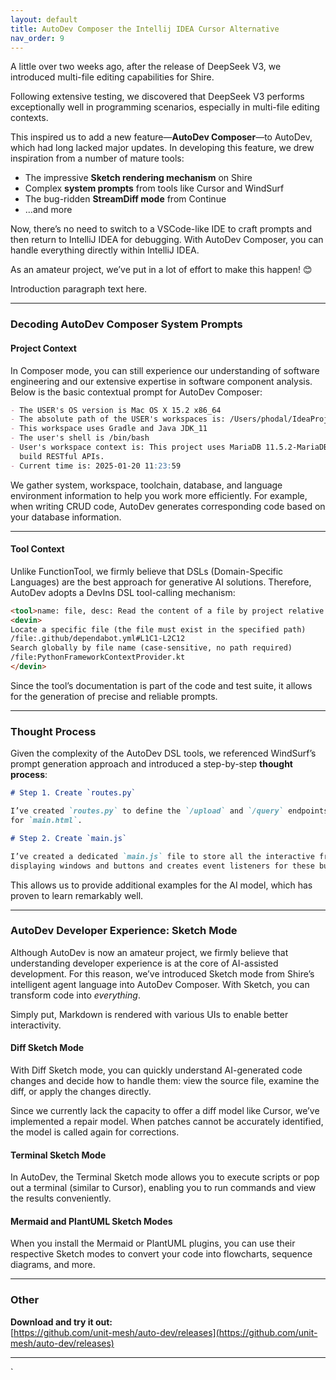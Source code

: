 ```yaml
---
layout: default
title: AutoDev Composer the Intellij IDEA Cursor Alternative
nav_order: 9
---
```


A little over two weeks ago, after the release of DeepSeek V3, we introduced multi-file editing capabilities for Shire.

Following extensive testing, we discovered that DeepSeek V3 performs exceptionally well in programming scenarios,
especially in multi-file editing contexts.

This inspired us to add a new feature—**AutoDev Composer**—to AutoDev, which had long lacked major updates. In
developing this feature, we drew inspiration from a number of mature tools:

- The impressive **Sketch rendering mechanism** on Shire
- Complex **system prompts** from tools like Cursor and WindSurf
- The bug-ridden **StreamDiff mode** from Continue
- …and more

Now, there’s no need to switch to a VSCode-like IDE to craft prompts and then return to IntelliJ IDEA for debugging.
With AutoDev Composer, you can handle everything directly within IntelliJ IDEA.

As an amateur project, we’ve put in a lot of effort to make this happen! 😊

Introduction paragraph text here.

<!-- truncate -->

---

### **Decoding AutoDev Composer System Prompts**

#### **Project Context**

In Composer mode, you can still experience our understanding of software engineering and our extensive expertise in
software component analysis. Below is the basic contextual prompt for AutoDev Composer:

```markdown
- The USER's OS version is Mac OS X 15.2 x86_64
- The absolute path of the USER's workspaces is: /Users/phodal/IdeaProjects/untitled
- This workspace uses Gradle and Java JDK_11
- The user's shell is /bin/bash
- User's workspace context is: This project uses MariaDB 11.5.2-MariaDB, Spring Boot 2.7.10, Spring MVC, and JDBC to
  build RESTful APIs.
- Current time is: 2025-01-20 11:23:59  
```  

We gather system, workspace, toolchain, database, and language environment information to help you work more
efficiently. For example, when writing CRUD code, AutoDev generates corresponding code based on your database
information.

---

#### **Tool Context**

Unlike FunctionTool, we firmly believe that DSLs (Domain-Specific Languages) are the best approach for generative AI
solutions. Therefore, AutoDev adopts a DevIns DSL tool-calling mechanism:

```markdown
<tool>name: file, desc: Read the content of a file by project relative path, example:  
<devin>  
Locate a specific file (the file must exist in the specified path)  
/file:.github/dependabot.yml#L1C1-L2C12  
Search globally by file name (case-sensitive, no path required)  
/file:PythonFrameworkContextProvider.kt  
</devin>  
```  

Since the tool’s documentation is part of the code and test suite, it allows for the generation of precise and reliable
prompts.

---

### **Thought Process**

Given the complexity of the AutoDev DSL tools, we referenced WindSurf’s prompt generation approach and introduced a
step-by-step **thought process**:

```markdown
# Step 1. Create `routes.py`

I’ve created `routes.py` to define the `/upload` and `/query` endpoints. Additionally, I’ve added `/` as the endpoint
for `main.html`.

# Step 2. Create `main.js`

I’ve created a dedicated `main.js` file to store all the interactive front-end code. It defines UI elements for
displaying windows and buttons and creates event listeners for these buttons.  
```  

This allows us to provide additional examples for the AI model, which has proven to learn remarkably well.

---

### **AutoDev Developer Experience: Sketch Mode**

Although AutoDev is now an amateur project, we firmly believe that understanding developer experience is at the core of
AI-assisted development. For this reason, we’ve introduced Sketch mode from Shire’s intelligent agent language into
AutoDev Composer. With Sketch, you can transform code into *everything*.

Simply put, Markdown is rendered with various UIs to enable better interactivity.

#### **Diff Sketch Mode**

With Diff Sketch mode, you can quickly understand AI-generated code changes and decide how to handle them: view the
source file, examine the diff, or apply the changes directly.

Since we currently lack the capacity to offer a diff model like Cursor, we’ve implemented a repair model. When patches
cannot be accurately identified, the model is called again for corrections.

#### **Terminal Sketch Mode**

In AutoDev, the Terminal Sketch mode allows you to execute scripts or pop out a terminal (similar to Cursor), enabling
you to run commands and view the results conveniently.

#### **Mermaid and PlantUML Sketch Modes**

When you install the Mermaid or PlantUML plugins, you can use their respective Sketch modes to convert your code into
flowcharts, sequence diagrams, and more.

---

### **Other**

**Download and try it out:**  
[https://github.com/unit-mesh/auto-dev/releases](https://github.com/unit-mesh/auto-dev/releases)

---  
`
